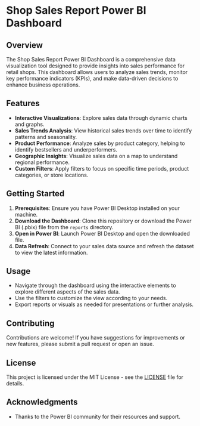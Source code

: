 # Shop Sales Report Power BI Dashboard

## Overview
The Shop Sales Report Power BI Dashboard is a comprehensive data visualization tool designed to provide insights into sales performance for retail shops. This dashboard allows users to analyze sales trends, monitor key performance indicators (KPIs), and make data-driven decisions to enhance business operations.

## Features
- **Interactive Visualizations**: Explore sales data through dynamic charts and graphs.
- **Sales Trends Analysis**: View historical sales trends over time to identify patterns and seasonality.
- **Product Performance**: Analyze sales by product category, helping to identify bestsellers and underperformers.
- **Geographic Insights**: Visualize sales data on a map to understand regional performance.
- **Custom Filters**: Apply filters to focus on specific time periods, product categories, or store locations.

## Getting Started
1. **Prerequisites**: Ensure you have Power BI Desktop installed on your machine.
2. **Download the Dashboard**: Clone this repository or download the Power BI (.pbix) file from the `reports` directory.
3. **Open in Power BI**: Launch Power BI Desktop and open the downloaded file.
4. **Data Refresh**: Connect to your sales data source and refresh the dataset to view the latest information.

## Usage
- Navigate through the dashboard using the interactive elements to explore different aspects of the sales data.
- Use the filters to customize the view according to your needs.
- Export reports or visuals as needed for presentations or further analysis.

## Contributing
Contributions are welcome! If you have suggestions for improvements or new features, please submit a pull request or open an issue.

## License
This project is licensed under the MIT License - see the [LICENSE](LICENSE) file for details.

## Acknowledgments
- Thanks to the Power BI community for their resources and support.
